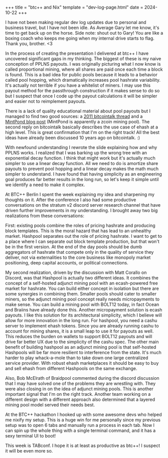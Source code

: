 +++
title = "btc++ and Nix"
template = "dev-log-page.html"
date = 2024-10-22
+++

I have not been making regular dev log updates due to personal and business travel, but I have not been idle. As Average Gary let me know, it's time to get back up on the horse. Side note: shout out to Gary! You are like a boxing coach who keeps me going when my internal drive starts to flag. Thank you, brother. <3

In the process of creating the presentation I delivered at btc++ I have uncovered significant gaps in my thinking. The biggest of these is my naive conception of PPLNS payouts. I was originally picturing what I now know is called proportional mining, where all shares are paid once each time a block is found. This is a bad idea for public pools because it leads to a behavior called pool hopping, which dramatically increases pool hashrate variability. It's actually not terrible if you have a whitelist of miners. I may use this payout method for the passthrough construction if it makes sense to do so but I suspect that once I code up the payout calculations it will be simpler and easier not to reimplement payouts.

There is a lack of quality educational material about pool payouts but I managed to find two good sources: a [2011 bitcointalk thread](https://bitcointalk.org/index.php?topic=39832) and a [MintPond blog post](https://mintpond.com/b/prop-vs-pplns-vs-pps-mining-pool-reward-systems) (MintPond is apparently a zcoin mining pool). The second reply on bitcointalk basically describes the use case of ehash at a high level. This is great confirmation that I'm on the right track! All the best ideas have already been discussed 10 years ago on bitcointalk. :)

With newfound understanding I rewrote the slide explaining how and why PPLNS works. I realized that I was barking up the wrong tree with an exponential decay function. I think that might work but it's actually much simpler to use a linear decay function. All we need to do is amortize share payouts to prevent pool hopping and a linear decay makes the math much simpler to understand. I have found that having simplicity as an engineering goal produces far better results in the long run, so let's keep it simple until we identify a need to make it complex.

At BTC++ Berlin I spent the week explaining my idea and sharpening my thoughts on it. After the conference I also had some productive conversations on the stratum v2 discord server research channel that have driven further improvements in my understanding. I brought away two big realizations from these conversations:

First: existing pools combine the roles of pricing hashrate and producing block templates. This is the moral hazard that has lead to an unhealthy market. Hashpool separates out the role of pricing hashrate. I want to get to a place where I can separate out block template production, but that won't be in the first version. At the end of the day pools should be dumb aggregators of hashrate that compete only in the quality of service they deliver, not via externalities to the core business like monopoly market positioning, deep capital accounts, or political connections.

My second realization, driven by the discussion with Matt Corallo on Discord, was that Hashpool is actually two different ideas. It combines the concept of a self-hosted adjunct mining pool with an ecash-powered free market for hashrate. You can build either concept in isolation but there are some synergies in combining them. Smaller pools should cater to smaller miners, so the adjunct mining pool concept really needs micropayments to make sense. You can build a mining pool with BOLT12 today, in fact Ocean and Braiins have already done this. Another micropayment solution is ecash payouts. I like this solution for its architectural simplicity, which I believe will allow for more innovation in the long run. For hashpool, you need a cashu server to implement ehash tokens. Since you are already running cashu to account for mining shares, it is a small leap to use it for payouts as well. This reduces the burden on wallets to support BOLT12 payouts and will drive far better UX due to the simplicity of the cashu spec. The other main benefit of building hashpool as an adjunct mining pool is that self-hosted Hashpools will be far more resilient to interference from the state. It's much harder to play whack-a-mole than to take down one large centralized service provider. With robust ehash marketplaces it should be easy to buy and sell ehash from different Hashpools on the same exchange.

Also, Bob McElrath of Braidpool commented during the discord discussion that I may have solved one of the problems they are wrestling with. They were also closing in on the idea of adjunct mining pools. This is another important signal that I'm on the right track. Another team working on a different design with a different approach also determined that a layered mining pool model served their needs best.

At the BTC++ hackathon I hooked up with some awesome devs who helped me nixify my setup. This is a huge win for me personally since my previous setup was to open 6 tabs and manually run a process in each tab. Now I can spin up the whole thing with a single terminal command, and it has a sexy terminal UI to boot!

This week is TABconf. I hope it is at least as productive as btc++! I suspect it will be even more so.
